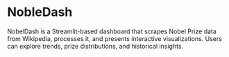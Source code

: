 # NobleDash
NobelDash is a Streamlit-based dashboard that scrapes Nobel Prize data from Wikipedia, processes it, and presents interactive visualizations. Users can explore trends, prize distributions, and historical insights.
